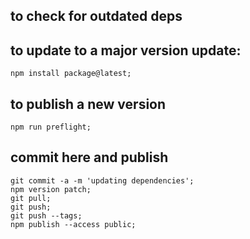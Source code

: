 ## to check for outdated deps

## to update to a major version update:

    npm install package@latest;

## to publish a new version

    npm run preflight;

## commit here and publish

    git commit -a -m 'updating dependencies';
    npm version patch;
    git pull;
    git push;
    git push --tags;
    npm publish --access public;